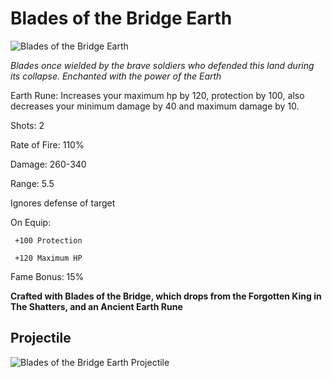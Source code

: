 # Blades of the Bridge Earth

![Blades of the Bridge Earth](https://vwiki.valorserver.com/api/item/picture/Blades%20of%20the%20Bridge)

<i>Blades once wielded by the brave soldiers who defended this land during its collapse. Enchanted with the power of the Earth</i>

Earth Rune: Increases your maximum hp by 120, protection by 100, also decreases your minimum damage by 40 and maximum damage by 10.

Shots: 2

Rate of Fire: 110%

  Damage: 260-340

  Range:   5.5

Ignores defense of target

On Equip:

     +100 Protection

     +120 Maximum HP

Fame Bonus: 15%

**Crafted with Blades of the Bridge, which drops from the Forgotten King in The Shatters, and an Ancient Earth Rune**

## Projectile

![Blades of the Bridge Earth Projectile](https://cdn.discordapp.com/attachments/953134990428868629/969065260126457907/blades_of_the_bridge_earth.gif)
